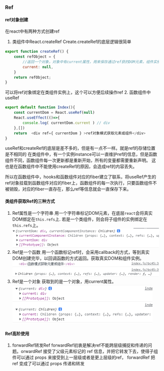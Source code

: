 ### Ref

#### ref对象创建
在react中有两种方式创建ref

1. 类组件中React.createRef
	Create.createRef的底层逻辑很简单
```js
export function createRef() {
	const refObject = {
		//返回一个对象，对象中有current属性，用来保存通过ref获的DOM元素，组件实例等。
		current: null,
	}
	return refObject;
}
```
可以将ref对象绑定在类组件实例上，这个可以方便后续操作ref
2. 函数组件中useRef
```js
export default function Index(){
    const currentDom = React.useRef(null)
    React.useEffect(()=>{
        console.log( currentDom.current ) // div
    },[])
    return  <div ref={ currentDom } >ref对象模式获取元素或组件</div>
}
```
useRef和createRef的底层是差不多的，但是有一点不一样。就是ref的存储位置是不相同的
在类组件中，有一个实例instance可以一直维护ref的信息，但是函数组件不同，函数组件每一次更新都是重新开始，所有的变量都需要重新声明。
这也是在函数组件中不能使用createRef的原因，会造成ref的内容丢失。

所以在函数组件中，hooks和函数组件对应的fiber建立了联系，将useRef产生的ref对象挂载到函数组件对应的fiber上，函数组件的每一次执行，只要函数组件不被销毁，对应的fiber一直存在，那么ref等信息就会一直保存下来。

#### 类组件获取Ref的三种方式
1. Ref属性是一个字符串
用一个字符串标记DOM元素，在底层`react`会将真实DOM绑定在`this.refs`上.
若是一个类组件，则会将子组件的实例绑定在`this.refs`上。
![](img/ref_str.png)
2. Ref是一个函数
用一个函数标记ref时，会采用callback的方式，等到真实DOM创建完毕，以回调函数的方式返回。获取真实DOM和组件实例。
![](img/ref_fun.png)
3. Ref是一个对象
获取到的是一个对象，用current属性。
![](img/ref_obj.png)

#### Ref高阶使用
1. forwardRef转发Ref
forwardRef初衷是解决ref不能跨层级捕捉和传递的问题。orwardRef 接受了父级元素标记的 ref 信息，并把它转发下去，使得子组件可以通过 props 来接受到上一层级或者是更上层级的ref，
forwardRef 把 ref 变成了可以通过 props 传递和转发